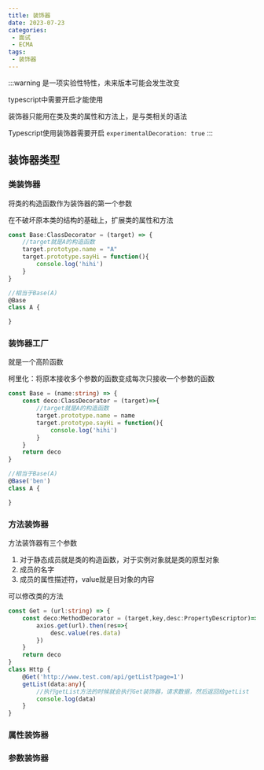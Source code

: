 ```yaml
---
title: 装饰器
date: 2023-07-23
categories:
 - 面试
 - ECMA
tags:
 - 装饰器
---
```

:::warning
是一项实验性特性，未来版本可能会发生改变

typescript中需要开启才能使用

装饰器只能用在类及类的属性和方法上，是与类相关的语法

Typescript使用装饰器需要开启 `experimentalDecoration: true`
:::

## 装饰器类型

### 类装饰器

将类的构造函数作为装饰器的第一个参数

在不破坏原本类的结构的基础上，扩展类的属性和方法

```typescript
const Base:ClassDecorator = (target) => {
	//target就是A的构造函数
	target.prototype.name = "A"
	target.prototype.sayHi = function(){
		console.log('hihi')
	}
}

//相当于Base(A)
@Base
class A {

} 
```

### 装饰器工厂

就是一个高阶函数

柯里化：将原本接收多个参数的函数变成每次只接收一个参数的函数

```typescript
const Base = (name:string) => {
	const deco:ClassDecorator = (target)=>{
		//target就是A的构造函数
		target.prototype.name = name
		target.prototype.sayHi = function(){
			console.log('hihi')
		}
	}
	return deco
}

//相当于Base(A)
@Base('ben')
class A {

} 
```

### 方法装饰器

方法装饰器有三个参数

1. 对于静态成员就是类的构造函数，对于实例对象就是类的原型对象
2. 成员的名字
3. 成员的属性描述符，value就是目对象的内容

可以修改类的方法

```typescript
const Get = (url:string) => {
	const deco:MethodDecorator = (target,key,desc:PropertyDescriptor)=>{
		axios.get(url).then(res=>{
			desc.value(res.data)
		})
	}
	return deco
}
class Http {
	@Get('http://www.test.com/api/getList?page=1')
	getList(data:any){
		//执行getList方法的时候就会执行Get装饰器，请求数据，然后返回给getList
		console.log(data)
	}
}
```

### 属性装饰器

### 参数装饰器
